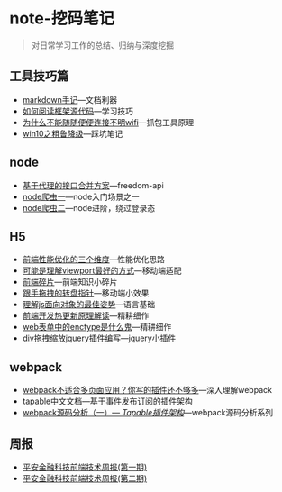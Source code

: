 # note-挖码笔记
>对日常学习工作的总结、归纳与深度挖掘

## 工具技巧篇
- [markdown手记](tools/MK_KEY.md)—文档利器
- [如何阅读框架源代码](tools/read-source.md)—学习技巧
- [为什么不能随随便便连接不明wifi](tools/fiddler.md)—抓包工具原理
- [win10之粗鲁降级](tools/win10.md)—踩坑笔记

## node
- [基于代理的接口合并方案](node/freedom-api.md)—freedom-api
- [node爬虫一](node/reptile.md)—node入门场景之一
- [node爬虫二](node/reptile-advance)—node进阶，绕过登录态

## H5
- [前端性能优化的三个维度](h5/performance.md)—性能优化思路
- [可能是理解viewport最好的方式](h5/viewport.md)—移动端适配
- [前端碎片](h5/chip.md)—前端知识小碎片
- [跟手拖拽的转盘指针](h5/wheel.md)—移动端小效果
- [理解js面向对象的最佳姿势](h5/oo.md)—语言基础
- [前端开发热更新原理解读](h5/hot.md)—精耕细作
- [web表单中的enctype是什么鬼](h5/enctype.md)—精耕细作
- [div拖拽缩放jquery插件编写](https://github.com/zengwenfu/z-resize)—jquery小插件

## webpack
- [webpack不适合多页面应用？你写的插件还不够多](webpack/webpack-plugin.md)—深入理解webpack
- [tapable中文文档](webpack/tapable.md)—基于事件发布订阅的插件架构
- [webpack源码分析（一）— *Tapable插件架构*](webpack/read-webpack-plugin.md)—webpack源码分析系列

## 周报
- [平安金融科技前端技术周报(第一期)](weekly/one.md)
- [平安金融科技前端技术周报(第二期)](weekly/two.md)
